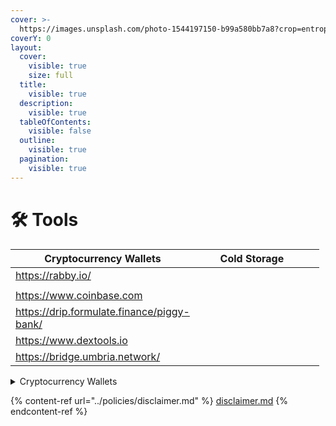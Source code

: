 ```yaml
---
cover: >-
  https://images.unsplash.com/photo-1544197150-b99a580bb7a8?crop=entropy&cs=srgb&fm=jpg&ixid=M3wxOTcwMjR8MHwxfHNlYXJjaHw1fHxORVRXT1JLfGVufDB8fHx8MTY4NzQ5NDAyNnww&ixlib=rb-4.0.3&q=85
coverY: 0
layout:
  cover:
    visible: true
    size: full
  title:
    visible: true
  description:
    visible: true
  tableOfContents:
    visible: false
  outline:
    visible: true
  pagination:
    visible: true
---
```


# 🛠 Tools

<table><thead><tr><th width="253.99999999999997">Cryptocurrency Wallets</th><th width="167">Cold Storage</th><th></th></tr></thead><tbody><tr><td><a href="https://rabby.io/">https://rabby.io/</a></td><td></td><td></td></tr><tr><td></td><td></td><td></td></tr><tr><td><a href="https://www.coinbase.com/advanced-trade/BTC-USD">https://www.coinbase.com</a></td><td></td><td></td></tr><tr><td><a href="https://drip.formulate.finance/piggy-bank/">https://drip.formulate.finance/piggy-bank/</a></td><td></td><td></td></tr><tr><td><a href="https://www.dextools.io/app/en/pairs">https://www.dextools.io</a></td><td></td><td></td></tr><tr><td><a href="https://bridge.umbria.network/">https://bridge.umbria.network/</a></td><td></td><td></td></tr></tbody></table>

<details>

<summary>Cryptocurrency Wallets</summary>

Browser Wallets



</details>

{% content-ref url="../policies/disclaimer.md" %}
[disclaimer.md](../policies/disclaimer.md)
{% endcontent-ref %}
